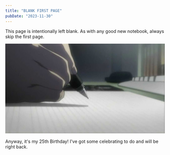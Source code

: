 ```yaml
---
title: "BLANK FIRST PAGE"
pubDate: "2023-11-30"
---
```


This page is intentionally left blank. As with any good new notebook, always skip the first page.

![blank first page](images/notebook.png)

Anyway, it's my 25th Birthday! I've got some celebrating to do and will be right back.